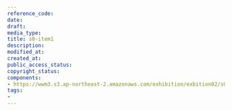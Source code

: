 ```yaml
---
reference_code: 
date: 
draft: 
media_type: 
title: s0-item1
description: 
modified_at: 
created_at: 
public_access_status: 
copyright_status: 
components:
- https://wwm3.s3.ap-northeast-2.amazonaws.com/exhibition/exbition02/s0-item1.png
tags:
- 
---
```

